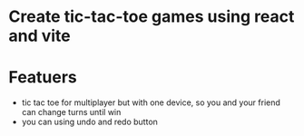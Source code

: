 # Create tic-tac-toe games using react and vite

# Featuers
  - tic tac toe for multiplayer but with one device, so you and your friend can change turns until win
  - you can using undo and redo button

